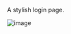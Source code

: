 A stylish login page.


![image](https://github.com/devGolden1/Login-Page/assets/153988434/aa40017d-b3b5-4b31-b734-a7394af48a53)

